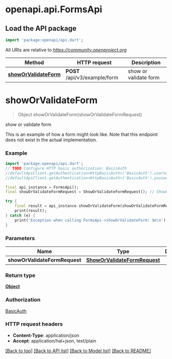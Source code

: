 # openapi.api.FormsApi

## Load the API package
```dart
import 'package:openapi/api.dart';
```

All URIs are relative to *https://community.openproject.org*

Method | HTTP request | Description
------------- | ------------- | -------------
[**showOrValidateForm**](FormsApi.md#showorvalidateform) | **POST** /api/v3/example/form | show or validate form


# **showOrValidateForm**
> Object showOrValidateForm(showOrValidateFormRequest)

show or validate form

This is an example of how a form might look like. Note that this endpoint does not exist in the actual implementation.

### Example
```dart
import 'package:openapi/api.dart';
// TODO Configure HTTP basic authorization: BasicAuth
//defaultApiClient.getAuthentication<HttpBasicAuth>('BasicAuth').username = 'YOUR_USERNAME'
//defaultApiClient.getAuthentication<HttpBasicAuth>('BasicAuth').password = 'YOUR_PASSWORD';

final api_instance = FormsApi();
final showOrValidateFormRequest = ShowOrValidateFormRequest(); // ShowOrValidateFormRequest | 

try {
    final result = api_instance.showOrValidateForm(showOrValidateFormRequest);
    print(result);
} catch (e) {
    print('Exception when calling FormsApi->showOrValidateForm: $e\n');
}
```

### Parameters

Name | Type | Description  | Notes
------------- | ------------- | ------------- | -------------
 **showOrValidateFormRequest** | [**ShowOrValidateFormRequest**](ShowOrValidateFormRequest.md)|  | [optional] 

### Return type

[**Object**](Object.md)

### Authorization

[BasicAuth](../README.md#BasicAuth)

### HTTP request headers

 - **Content-Type**: application/json
 - **Accept**: application/hal+json, text/plain

[[Back to top]](#) [[Back to API list]](../README.md#documentation-for-api-endpoints) [[Back to Model list]](../README.md#documentation-for-models) [[Back to README]](../README.md)

